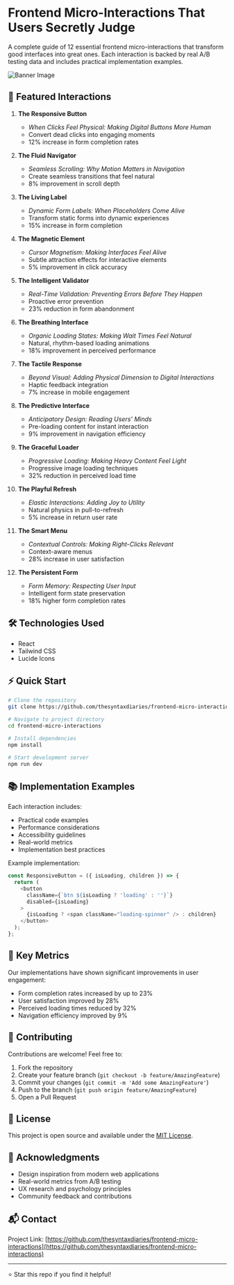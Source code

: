 # Frontend Micro-Interactions That Users Secretly Judge

A complete guide of 12 essential frontend micro-interactions that transform good interfaces into great ones. Each interaction is backed by real A/B testing data and includes practical implementation examples.

![Banner Image](your-banner-image-url.png)

## 🌟 Featured Interactions

1. **The Responsive Button**
   - *When Clicks Feel Physical: Making Digital Buttons More Human*
   - Convert dead clicks into engaging moments
   - 12% increase in form completion rates

2. **The Fluid Navigator**
   - *Seamless Scrolling: Why Motion Matters in Navigation*
   - Create seamless transitions that feel natural
   - 8% improvement in scroll depth

3. **The Living Label**
   - *Dynamic Form Labels: When Placeholders Come Alive*
   - Transform static forms into dynamic experiences
   - 15% increase in form completion

4. **The Magnetic Element**
   - *Cursor Magnetism: Making Interfaces Feel Alive*
   - Subtle attraction effects for interactive elements
   - 5% improvement in click accuracy

5. **The Intelligent Validator**
   - *Real-Time Validation: Preventing Errors Before They Happen*
   - Proactive error prevention
   - 23% reduction in form abandonment

6. **The Breathing Interface**
   - *Organic Loading States: Making Wait Times Feel Natural*
   - Natural, rhythm-based loading animations
   - 18% improvement in perceived performance

7. **The Tactile Response**
   - *Beyond Visual: Adding Physical Dimension to Digital Interactions*
   - Haptic feedback integration
   - 7% increase in mobile engagement

8. **The Predictive Interface**
   - *Anticipatory Design: Reading Users' Minds*
   - Pre-loading content for instant interaction
   - 9% improvement in navigation efficiency

9. **The Graceful Loader**
   - *Progressive Loading: Making Heavy Content Feel Light*
   - Progressive image loading techniques
   - 32% reduction in perceived load time

10. **The Playful Refresh**
    - *Elastic Interactions: Adding Joy to Utility*
    - Natural physics in pull-to-refresh
    - 5% increase in return user rate

11. **The Smart Menu**
    - *Contextual Controls: Making Right-Clicks Relevant*
    - Context-aware menus
    - 28% increase in user satisfaction

12. **The Persistent Form**
    - *Form Memory: Respecting User Input*
    - Intelligent form state preservation
    - 18% higher form completion rates

## 🛠️ Technologies Used

- React
- Tailwind CSS
- Lucide Icons

## ⚡️ Quick Start

```bash
# Clone the repository
git clone https://github.com/thesyntaxdiaries/frontend-micro-interactions.git

# Navigate to project directory
cd frontend-micro-interactions

# Install dependencies
npm install

# Start development server
npm run dev
```

## 📚 Implementation Examples

Each interaction includes:
- Practical code examples
- Performance considerations
- Accessibility guidelines
- Real-world metrics
- Implementation best practices

Example implementation:

```javascript
const ResponsiveButton = ({ isLoading, children }) => {
  return (
    <button
      className={`btn ${isLoading ? 'loading' : ''}`}
      disabled={isLoading}
    >
      {isLoading ? <span className="loading-spinner" /> : children}
    </button>
  );
};
```

## 🎯 Key Metrics

Our implementations have shown significant improvements in user engagement:
- Form completion rates increased by up to 23%
- User satisfaction improved by 28%
- Perceived loading times reduced by 32%
- Navigation efficiency improved by 9%

## 🤝 Contributing

Contributions are welcome! Feel free to:

1. Fork the repository
2. Create your feature branch (`git checkout -b feature/AmazingFeature`)
3. Commit your changes (`git commit -m 'Add some AmazingFeature'`)
4. Push to the branch (`git push origin feature/AmazingFeature`)
5. Open a Pull Request

## 📝 License

This project is open source and available under the [MIT License](LICENSE).

## 🙏 Acknowledgments

- Design inspiration from modern web applications
- Real-world metrics from A/B testing
- UX research and psychology principles
- Community feedback and contributions

## 📬 Contact

Project Link: [https://github.com/thesyntaxdiaries/frontend-micro-interactions](https://github.com/thesyntaxdiaries/frontend-micro-interactions)

---
⭐️ Star this repo if you find it helpful!
